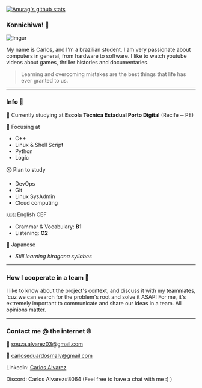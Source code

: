 [![Anurag's github stats](https://github-readme-stats.vercel.app/api?username=CarlosSMA)](https://github.com/anuraghazra/github-readme-stats)


### Konnichiwa! :wave:

![Imgur](https://i.imgur.com/Lxifo4a.png)

My name is Carlos, and I'm a brazilian student. I am very passionate about computers in general, from hardware to software. I like to watch youtube videos about games, thriller histories and documentaries.

>Learning and overcoming mistakes are the best things that life has ever granted to us.

---

### Info :blue_book:​

:school: Currently studying at **Escola Técnica Estadual Porto Digital** (Recife ─ PE)

:book: Focusing at

- C++
- Linux & Shell Script
- Python
- Logic

:timer_clock: Plan to study

- DevOps
- Git
- Linux SysAdmin
- Cloud computing

:us: English CEF

- Grammar & Vocabulary: **B1**
- Listening: **C2**

:japan: Japanese

- _Still learning hiragana syllabes_

---
### How I cooperate in a team :handshake:

I like to know about the project's context, and discuss it with my teammates, 'cuz we can search for the problem's root and solve it ASAP! For me, it's extremely important to communicate and share our ideas in a team. All opinions matter.

---

### Contact me @ the internet :globe_with_meridians:​

:e-mail: souza.alvarez03@gmail.com

:e-mail: carloseduardosmalv@gmail.com

Linkedin: [Carlos Alvarez](https://linkedin.com/in/carlos-eduardo-alvarez)

Discord: Carlos Alvarez#8064 (Feel free to have a chat with me :) )
